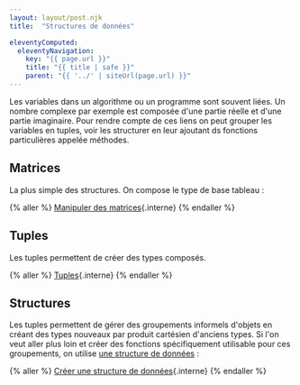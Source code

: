 ```yaml
---
layout: layout/post.njk 
title:  "Structures de données"

eleventyComputed:
  eleventyNavigation:
    key: "{{ page.url }}"
    title: "{{ title | safe }}"
    parent: "{{ '../' | siteUrl(page.url) }}"
---
```


Les variables dans un algorithme ou un programme sont souvent liées. Un nombre complexe par exemple est composée d'une partie réelle et d'une partie imaginaire. Pour rendre compte de ces liens on peut grouper les variables en tuples, voir les structurer en leur ajoutant ds fonctions particulières appelée méthodes.

## Matrices

La plus simple des structures. On compose le type de base tableau :

{% aller %}
[Manipuler des matrices](./matrices){.interne}
{% endaller %}

## Tuples

Les tuples permettent de créer des types composés.

{% aller %}
[Tuples](./tuples){.interne}
{% endaller %}

## Structures

Les tuples permettent de gérer des groupements informels d'objets en créant des types nouveaux par produit cartésien d'anciens types. Si l'on veut aller plus loin et créer des fonctions spécifiquement utilisable pour ces groupements, on utilise [une structure de données](https://fr.wikipedia.org/wiki/Structure_de_donn%C3%A9es) :

{% aller %}
[Créer une structure de données](./structures){.interne}
{% endaller %}
